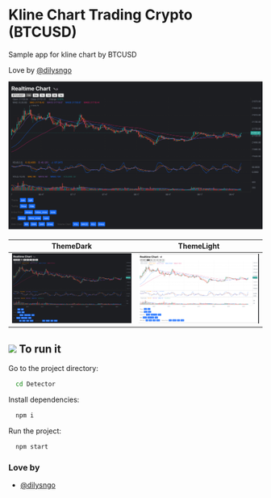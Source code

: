 # Kline Chart Trading Crypto (BTCUSD)

Sample app for kline chart by BTCUSD

Love by [@dilysngo](https://www.github.com/dilysngo)

![Love By Dilysngo](preview-dark.png)

|       ThemeDark       |       ThemeLight       |
| :-------------------: | :--------------------: |
| ![](preview-dark.png) | ![](preview-light.png) |

## <h2><img src="https://media.giphy.com/media/WUlplcMpOCEmTGBtBW/giphy.gif" width="30"> To run it </h2>

Go to the project directory:

```bash
  cd Detector
```

Install dependencies:

```bash
  npm i
```

Run the project:

```bash
  npm start
```

### Love by

- [@dilysngo](https://www.github.com/dilysngo)
